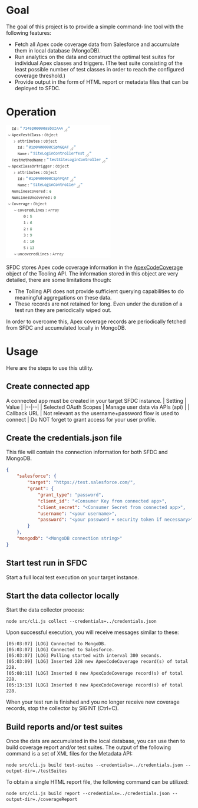 # Goal
The goal of this project is to provide a simple command-line tool with the following features:

 - Fetch all Apex code coverage data from Salesforce and accumulate them in local database (MongoDB).
 - Run analytics on the data and construct the optimal test suites for individual Apex classes and triggers. (The test suite consisting of the least possible number of test classes in order to reach the configured coverage threshold.)
 - Provide output in the form of HTML report or metadata files that can be deployed to SFDC.

# Operation
![Apex Code Coverage record sample](docs/media/ApexCodeCoverage-sample.png)

SFDC stores Apex code coverage information in the [ApexCodeCoverage](https://developer.salesforce.com/docs/atlas.en-us.api_tooling.meta/api_tooling/tooling_api_objects_apexcodecoverage.htm) object of the Tooling API.
The information stored in this object are very detailed, there are some limitations though:

 - The Tolling API does not provide sufficient querying capabilities to do meaningful aggregations on these data.
 - These records are not retained for long. Even under the duration of a test run they are periodically wiped out.

In order to overcome this, Apex coverage records are periodically fetched from SFDC and accumulated locally in MongoDB.

# Usage
Here are the steps to use this utility.

## Create connected app
A connected app must be created in your target SFDC instance.
| Setting | Value |
|--|--|
| Selected OAuth Scopes | Manage user data via APIs (api) |
| Callback URL | Not relevant as the username+password flow is used to connect |
Do NOT forget to grant access for your user profile.

## Create the credentials.json file
This file will contain the connection information for both SFDC and MongoDB.

```json
{
    "salesforce": {
        "target": "https://test.salesforce.com/",
        "grant": {
            "grant_type": "password",
            "client_id": "<Consumer Key from connected app>",
            "client_secret": "<Consumer Secret from connected app>",
            "username": "<your username>",
            "password": "<your password + security token if necessary>"
        }
    },
    "mongodb": "<MongoDB connection string>"
}
```

## Start test run in SFDC
Start a full local test execution on your target instance.

## Start the data collector locally
Start the data collector process:

    node src/cli.js collect --credentials=../credentials.json
 
Upon successful execution, you will receive messages similar to these:

    [05:03:07] [LOG] Connected to MongoDB.
    [05:03:07] [LOG] Connected to Salesforce.
    [05:03:07] [LOG] Polling started with interval 300 seconds.
    [05:03:09] [LOG] Inserted 228 new ApexCodeCoverage record(s) of total 228.
    [05:08:11] [LOG] Inserted 0 new ApexCodeCoverage record(s) of total 228.
    [05:13:13] [LOG] Inserted 0 new ApexCodeCoverage record(s) of total 228.

When your test run is finished and you no longer receive new coverage records, stop the collector by SIGINT (Ctrl+C).

## Build reports and/or test suites
Once the data are accumulated in the local database, you can use then to build coverage report and/or test suites.
The output of the following command is a set of XML files for the Metadata API:

    node src/cli.js build test-suites --credentials=../credentials.json --output-dir=./testSuites
To obtain a single HTML report file, the following command can be utilized:
        
    node src/cli.js build report --credentials=../credentials.json --output-dir=./coverageReport
